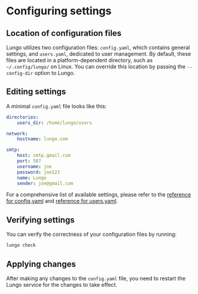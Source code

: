 # Configuring settings

## Location of configuration files

Lungo utilizes two configuration files: `config.yaml`, which contains general settings, and `users.yaml`, dedicated to
user management. By default, these files are located in a platform-dependent directory, such as `~/.config/lungo/` on
Linux. You can override this location by passing the `--config-dir` option to Lungo.

## Editing settings

A minimal `config.yaml` file looks like this:

```yaml linenums="1" title="config.yaml"
directories:
    users_dir: /home/lungo/users

network:
    hostname: lungo.com

smtp:
    host: smtp.gmail.com
    port: 587
    username: joe
    password: joe123
    name: Lungo
    sender: joe@gmail.com
```

For a comprehensive list of available settings, please refer to
the [reference for config.yaml](../configuration/reference-for-config-yaml.md)
and [reference for users.yaml](../configuration/reference-for-users-yaml.md).

## Verifying settings

You can verify the correctness of your configuration files by running:

```bash linenums="1" title="Terminal"
lungo check
```

## Applying changes

After making any changes to the `config.yaml` file, you need to restart the Lungo service for the changes to take
effect.
